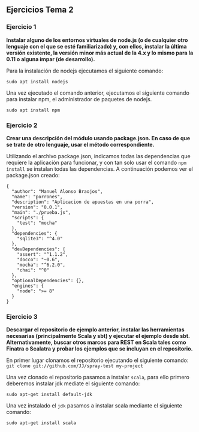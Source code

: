## Ejercicios Tema 2

### Ejercicio 1
**Instalar alguno de los entornos virtuales de node.js (o de cualquier otro lenguaje con el que se esté familiarizado) y, con ellos, instalar la última versión existente, la versión minor más actual de la 4.x y lo mismo para la 0.11 o alguna impar (de desarrollo).**

Para la instalación de nodejs ejecutamos el siguiente comando:
```
sudo apt install nodejs
```

Una vez ejecutado el comando anterior, ejecutamos el siguiente comando para instalar npm, el administrador de paquetes de nodejs.
```
sudo apt install npm
```

### Ejercicio 2
**Crear una descripción del módulo usando package.json. En caso de que se trate de otro lenguaje, usar el método correspondiente.**

Utilizando el archivo package.json, indicamos todas las dependencias que requiere la aplicación para funcionar, y con tan solo usar el comando `npm install` se instalan todas las dependencias.
A continuación podemos ver el package.json creado:
```
{
  "author": "Manuel Alonso Braojos",
  "name": "porrones",
  "description": "Aplicacion de apuestas en una porra",
  "version": "0.0.1",
  "main": "./prueba.js",
  "scripts": {
    "test": "mocha"
  },
  "dependencies": {
    "sqlite3": "^4.0"
  },
  "devDependencies": {
    "assert": "^1.1.2",
    "docco": "~0.6",
    "mocha": "^6.2.0",
    "chai": "^0"
  },
  "optionalDependencies": {},
  "engines": {
    "node": ">= 8"
  }
}
```

### Ejercicio 3
**Descargar el repositorio de ejemplo anterior, instalar las herramientas necesarias (principalmente Scala y sbt) y ejecutar el ejemplo desde sbt. Alternativamente, buscar otros marcos para REST en Scala tales como Finatra o Scalatra y probar los ejemplos que se incluyan en el repositorio.**

En primer lugar clonamos el repositorio ejecutando el siguiente comando:
```git clone git://github.com/JJ/spray-test my-project```

Una vez clonado el repositorio pasamos  a instalar `scala`, para ello primero deberemos instalar jdk mediate el siguiente comando:
```
sudo apt-get install default-jdk
```

Una vez instalado el `jdk` pasamos a instalar scala mediante el siguiente comando:
```
sudo apt-get install scala
```

